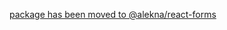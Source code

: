 [package has been moved to @alekna/react-forms](https://github.com/davidalekna/react-components/tree/master/packages/alekna-forms)
